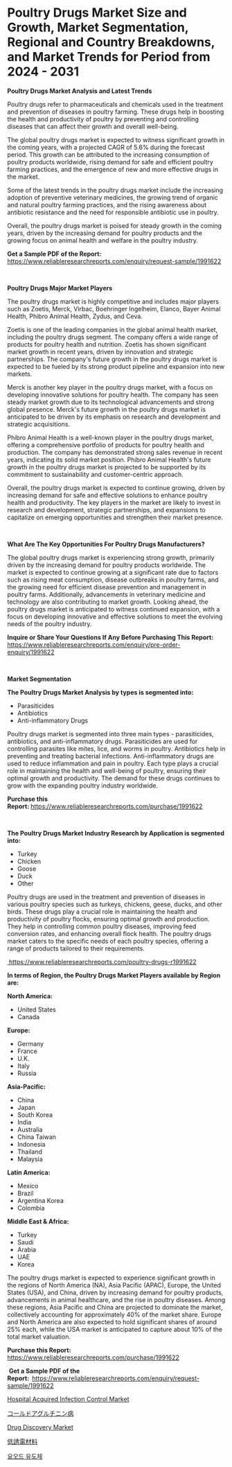 <p><h1>Poultry Drugs Market Size and Growth, Market Segmentation, Regional and Country Breakdowns, and Market Trends for Period from 2024 -  2031</h1></p><p><strong>Poultry Drugs Market Analysis and Latest Trends</strong></p>
<p><p>Poultry drugs refer to pharmaceuticals and chemicals used in the treatment and prevention of diseases in poultry farming. These drugs help in boosting the health and productivity of poultry by preventing and controlling diseases that can affect their growth and overall well-being.</p><p>The global poultry drugs market is expected to witness significant growth in the coming years, with a projected CAGR of 5.6% during the forecast period. This growth can be attributed to the increasing consumption of poultry products worldwide, rising demand for safe and efficient poultry farming practices, and the emergence of new and more effective drugs in the market.</p><p>Some of the latest trends in the poultry drugs market include the increasing adoption of preventive veterinary medicines, the growing trend of organic and natural poultry farming practices, and the rising awareness about antibiotic resistance and the need for responsible antibiotic use in poultry.</p><p>Overall, the poultry drugs market is poised for steady growth in the coming years, driven by the increasing demand for poultry products and the growing focus on animal health and welfare in the poultry industry.</p></p>
<p><strong>Get a Sample PDF of the Report:&nbsp;</strong> <a href="https://www.reliableresearchreports.com/enquiry/request-sample/1991622">https://www.reliableresearchreports.com/enquiry/request-sample/1991622</a></p>
<p>&nbsp;</p>
<p><strong>Poultry Drugs Major Market Players</strong></p>
<p><p>The poultry drugs market is highly competitive and includes major players such as Zoetis, Merck, Virbac, Boehringer Ingelheim, Elanco, Bayer Animal Health, Phibro Animal Health, Zydus, and Ceva. </p><p>Zoetis is one of the leading companies in the global animal health market, including the poultry drugs segment. The company offers a wide range of products for poultry health and nutrition. Zoetis has shown significant market growth in recent years, driven by innovation and strategic partnerships. The company's future growth in the poultry drugs market is expected to be fueled by its strong product pipeline and expansion into new markets.</p><p>Merck is another key player in the poultry drugs market, with a focus on developing innovative solutions for poultry health. The company has seen steady market growth due to its technological advancements and strong global presence. Merck's future growth in the poultry drugs market is anticipated to be driven by its emphasis on research and development and strategic acquisitions.</p><p>Phibro Animal Health is a well-known player in the poultry drugs market, offering a comprehensive portfolio of products for poultry health and production. The company has demonstrated strong sales revenue in recent years, indicating its solid market position. Phibro Animal Health's future growth in the poultry drugs market is projected to be supported by its commitment to sustainability and customer-centric approach.</p><p>Overall, the poultry drugs market is expected to continue growing, driven by increasing demand for safe and effective solutions to enhance poultry health and productivity. The key players in the market are likely to invest in research and development, strategic partnerships, and expansions to capitalize on emerging opportunities and strengthen their market presence.</p></p>
<p>&nbsp;</p>
<p><strong>What Are The Key Opportunities For Poultry Drugs Manufacturers?</strong></p>
<p><p>The global poultry drugs market is experiencing strong growth, primarily driven by the increasing demand for poultry products worldwide. The market is expected to continue growing at a significant rate due to factors such as rising meat consumption, disease outbreaks in poultry farms, and the growing need for efficient disease prevention and management in poultry farms. Additionally, advancements in veterinary medicine and technology are also contributing to market growth. Looking ahead, the poultry drugs market is anticipated to witness continued expansion, with a focus on developing innovative and effective solutions to meet the evolving needs of the poultry industry.</p></p>
<p><strong>Inquire or Share Your Questions If Any Before Purchasing This Report:</strong> <a href="https://www.reliableresearchreports.com/enquiry/pre-order-enquiry/1991622">https://www.reliableresearchreports.com/enquiry/pre-order-enquiry/1991622</a></p>
<p>&nbsp;</p>
<p><strong>Market Segmentation</strong></p>
<p><strong>The Poultry Drugs Market Analysis by types is segmented into:</strong></p>
<p><ul><li>Parasiticides</li><li>Antibiotics</li><li>Anti-inflammatory Drugs</li></ul></p>
<p><p>Poultry drugs market is segmented into three main types - parasiticides, antibiotics, and anti-inflammatory drugs. Parasiticides are used for controlling parasites like mites, lice, and worms in poultry. Antibiotics help in preventing and treating bacterial infections. Anti-inflammatory drugs are used to reduce inflammation and pain in poultry. Each type plays a crucial role in maintaining the health and well-being of poultry, ensuring their optimal growth and productivity. The demand for these drugs continues to grow with the expanding poultry industry worldwide.</p></p>
<p><strong>Purchase this Report:&nbsp;</strong><a href="https://www.reliableresearchreports.com/purchase/1991622">https://www.reliableresearchreports.com/purchase/1991622</a></p>
<p>&nbsp;</p>
<p><strong>The Poultry Drugs Market Industry Research by Application is segmented into:</strong></p>
<p><ul><li>Turkey</li><li>Chicken</li><li>Goose</li><li>Duck</li><li>Other</li></ul></p>
<p><p>Poultry drugs are used in the treatment and prevention of diseases in various poultry species such as turkeys, chickens, geese, ducks, and other birds. These drugs play a crucial role in maintaining the health and productivity of poultry flocks, ensuring optimal growth and production. They help in controlling common poultry diseases, improving feed conversion rates, and enhancing overall flock health. The poultry drugs market caters to the specific needs of each poultry species, offering a range of products tailored to their requirements.</p></p>
<p><a href="https://www.reliableresearchreports.com/poultry-drugs-r1991622">&nbsp;https://www.reliableresearchreports.com/poultry-drugs-r1991622</a></p>
<p><strong>In terms of Region, the Poultry Drugs Market Players available by Region are:</strong></p>
<p>
    <p> <strong> North America: </strong>
        <ul>
            <li>United States</li>
            <li>Canada</li>
        </ul>
        </p> 
    <p> <strong> Europe: </strong>
        <ul>
            <li>Germany</li>
            <li>France</li>
            <li>U.K.</li>
            <li>Italy</li>
            <li>Russia</li>
        </ul>
        </p> 
    <p> <strong> Asia-Pacific: </strong>
        <ul>
            <li>China</li>
            <li>Japan</li>
            <li>South Korea</li>
            <li>India</li>
            <li>Australia</li>
            <li>China Taiwan</li>
            <li>Indonesia</li>
            <li>Thailand</li>
            <li>Malaysia</li>
        </ul>
        </p> 
    <p> <strong> Latin America: </strong>
        <ul>
            <li>Mexico</li>
            <li>Brazil</li>
            <li>Argentina Korea</li>
            <li>Colombia</li>
        </ul>
        </p> 
    <p> <strong> Middle East & Africa: </strong>
        <ul>
            <li>Turkey</li>
            <li>Saudi</li>
            <li>Arabia</li>
            <li>UAE</li>
            <li>Korea</li>
        </ul>
    </p>
    </p>
<p><p>The poultry drugs market is expected to experience significant growth in the regions of North America (NA), Asia Pacific (APAC), Europe, the United States (USA), and China, driven by increasing demand for poultry products, advancements in animal healthcare, and the rise in poultry diseases. Among these regions, Asia Pacific and China are projected to dominate the market, collectively accounting for approximately 40% of the market share. Europe and North America are also expected to hold significant shares of around 25% each, while the USA market is anticipated to capture about 10% of the total market valuation.</p></p>
<p><strong>Purchase this Report: </strong><a href="https://www.reliableresearchreports.com/purchase/1991622">https://www.reliableresearchreports.com/purchase/1991622</a></p>
<p>&nbsp;<strong>Get a Sample PDF of the Report:&nbsp;&nbsp;</strong><a href="https://www.reliableresearchreports.com/enquiry/request-sample/1991622">https://www.reliableresearchreports.com/enquiry/request-sample/1991622</a></p>
<p><strong></strong></p>
<p><p><a href="https://github.com/RyleeBauch2023/Market-Research-Report-List-1/blob/main/hospital-acquired-infection-control-market.md">Hospital Acquired Infection Control Market</a></p><p><a href="https://github.com/kegley4963/Market-Research-Report-List-1/blob/main/349796846549.md">コールドアグルチニン病</a></p><p><a href="https://github.com/Sarissaschmalingtr6fz2739/Market-Research-Report-List-2/blob/main/drug-discovery-market.md">Drug Discovery Market</a></p><p><a href="https://github.com/FrancoWeber2023/Market-Research-Report-List-1/blob/main/864817246550.md">低誘電材料</a></p><p><a href="https://github.com/wallacBahrtyinger567686/Market-Research-Report-List-1/blob/main/945775442446.md">요오드 유도체</a></p></p>